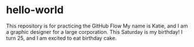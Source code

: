 # hello-world
This repository is for practicing the GitHub Flow
My name is Katie, and I am a graphic designer for a large corporation. This Saturday is my birthday! I turn 25, and I am excited to eat birthday cake.
